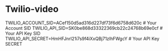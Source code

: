 # Twilio-video

TWILIO_ACCOUNT_SID=ACef150d5ad316d227df73f6d6758d620c  # Your Account SID
TWILIO_API_SID=SK0be868d33322369cb22c24768b69e0cf # Your API Key SID
TWILIO_API_SECRET=HmHFJnrl21i7s9f4iXxQBj71zlhFWgcY # Your API Key SECRET
